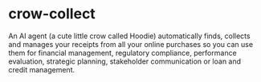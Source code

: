 # crow-collect
An AI agent (a cute little crow called Hoodie) automatically finds, collects and manages your receipts from all your online purchases so you can use them for financial management, regulatory compliance, performance evaluation, strategic planning, stakeholder communication or loan and credit management.
